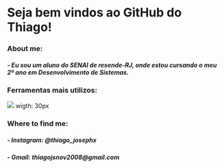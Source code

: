 <h1>Seja bem vindos ao GitHub do Thiago!</h1>
</break>

<h3>About me:</h3>
</break>

<h5>
- Eu sou um aluno do SENAI de resende-RJ, onde estou cursando o meu 2º ano em Desenvolvimento de Sistemas.
</h5>

<h3>Ferramentas mais utilizos:</h3>
<img src="https://icon-library.com/images/html5-icon-png/html5-icon-png-1.jpg">
wigth: 30px
<h3>Where to find me: </h3>

<h5>
- Instagram: @thiago_josephx
</h5>
<h5>
- Gmail: thiagojsnov2008@gmail.com
</h5>



